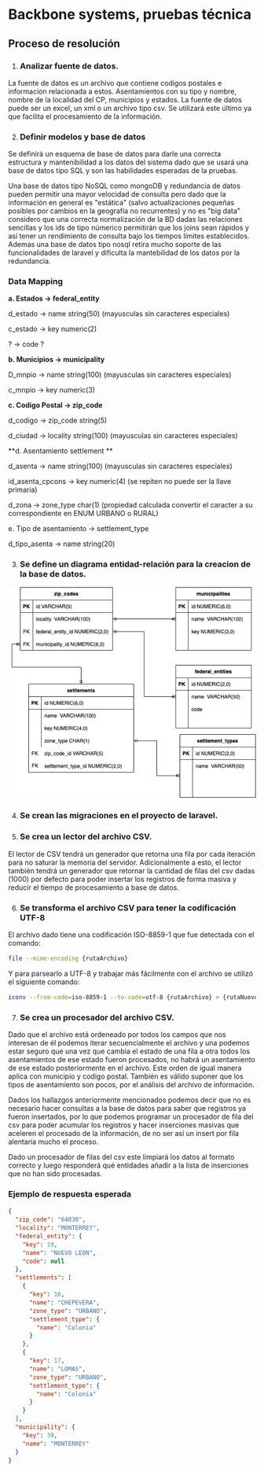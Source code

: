 # Backbone systems, pruebas técnica

## Proceso de resolución

1. ### Analizar fuente de datos.

La fuente de datos es un archivo que contiene codigos postales e informacion relacionada a estos. Asentamientos con su tipo y nombre, nombre de la localidad del CP, municipios y estados.
La fuente de datos puede ser un excel, un xml o un archivo tipo csv. Se utilizará este último ya que facilita el procesamiento de la información.

2. ### Definir modelos y base de datos

Se definirá un esquema de base de datos para darle una correcta estructura y mantenibilidad a los datos del sistema dado que se usará una base de datos tipo
SQL y son las habilidades esperadas de la pruebas.

Una base de datos tipo NoSQL como mongoDB y redundancia de datos pueden permitir una mayor velocidad de consulta pero dado que la información en general es "estática" (salvo actualizaciones pequeñas posibles por cambios en la geografía no recurrentes) y no es "big data" considero que una correcta normalización de la BD dadas las relaciones sencillas y los ids de tipo númerico permitirán que los joins sean rápidos y así tener un rendimiento de consulta bajo los tiempos límites establecidos. Ademas una base de datos tipo nosql retira mucho soporte de las funcionalidades de laravel y dificulta la mantebilidad de los datos por la redundancia.

### Data Mapping

**a. Estados -> federal_entity**

d_estado -> name string(50) (mayusculas sin caracteres especiales)

c_estado -> key numeric(2)

?        -> code ?

**b. Municipios -> municipality**

D_mnpio -> name string(100) (mayusculas 
sin caracteres especiales)

c_mnpio -> key numeric(3)

**c. Codigo Postal -> zip_code**

d_codigo -> zip_code string(5)

d_ciudad -> locality string(100) (mayusculas sin caracteres especiales)


**d. Asentamiento settlement **

d_asenta -> name string(100) (mayusculas sin caracteres especiales)

id_asenta_cpcons -> key numeric(4) (se repiten no puede ser la llave primaria)

d_zona -> zone_type char(1) (propiedad calculada convertir el caracter a su correspondiente en ENUM URBANO o RURAL)

e. Tipo de asentamiento -> settlement_type

d_tipo_asenta -> name string(20)

3. ### Se define un diagrama entidad-relación para la creacion de la base de datos.

![Diagrama Entidad Relacion](/doc/assets/der.png)

4. ### Se crean las migraciones en el proyecto de laravel.

5. ### Se crea un lector del archivo CSV.

El lector de CSV tendrá un generador que retorna una fila por cada iteración para no saturar la memoria del servidor. Adicionalmente a esto, el lector también tendrá un generador que retornar la cantidad de filas del csv dadas (1000) por defecto para poder insertar los registros de forma masiva y reducir el tiempo de procesamiento a base de datos.

6. ### Se transforma el archivo CSV para tener la codificación UTF-8

El archivo dado tiene una codificación ISO-8859-1
que fue detectada con el comando:

``` bash
file --mime-encoding {rutaArchivo}
```

Y para parsearlo a UTF-8 y trabajar más fácilmente con el archivo se utilizó el siguiente comando:
``` bash
iconv --from-code=iso-8859-1 --to-code=utf-8 {rutaArchivo} > {rutaNuevoArchivo}
```

7. ### Se crea un procesador del archivo CSV.

Dado que el archivo está ordeneado por todos los campos que nos interesan de él podemos iterar secuencialmente el archivo y una podemos estar seguro que una vez que cambia el estado de una fila a otra todos los asentamientos de ese estado fueron procesados, no habrá un asentamiento de ese estado posteriormente en el archivo. Este orden de igual manera aplica con municipio y codigo postal.
También es válido suponer que los tipos de asentamiento son pocos, por el análisis del archivo de información. 

Dados los hallazgos anteriormente mencionados podemos decir que no es necesario hacer consultas a la base de datos para saber que registros ya fueron insertados, por lo que podemos programar un procesador de fila del csv para poder acumular los registros y hacer inserciones masivas que aceleren el procesado de la información, de no ser así un insert por fila alentaría mucho el proceso.

Dado un procesador de filas del csv este limpiará los datos al formato correcto y luego responderá qué entidades añadir a la lista de inserciones que no han sido procesadas.

### Ejemplo de respuesta esperada

``` JSON
{
  "zip_code": "64030",
  "locality": "MONTERREY",
  "federal_entity": {
    "key": 19,
    "name": "NUEVO LEON",
    "code": null
  },
  "settlements": [
    {
      "key": 16,
      "name": "CHEPEVERA",
      "zone_type": "URBANO",
      "settlement_type": {
        "name": "Colonia"
      }
    },
    {
      "key": 17,
      "name": "LOMAS",
      "zone_type": "URBANO",
      "settlement_type": {
        "name": "Colonia"
      }
    }
  ],
  "municipality": {
    "key": 39,
    "name": "MONTERREY"
  }
} 
```